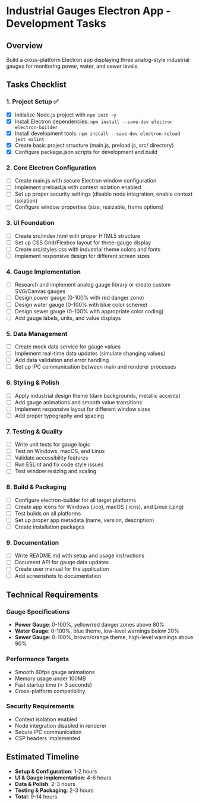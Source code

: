 # Industrial Gauges Electron App - Development Tasks

## Overview
Build a cross-platform Electron app displaying three analog-style industrial gauges for monitoring power, water, and sewer levels.

## Tasks Checklist

### 1. Project Setup ✅
- [x] Initialize Node.js project with `npm init -y`
- [x] Install Electron dependencies: `npm install --save-dev electron electron-builder`
- [x] Install development tools: `npm install --save-dev electron-reload jest eslint`
- [x] Create basic project structure (main.js, preload.js, src/ directory)
- [x] Configure package.json scripts for development and build

### 2. Core Electron Configuration  
- [ ] Create main.js with secure Electron window configuration
- [ ] Implement preload.js with context isolation enabled
- [ ] Set up proper security settings (disable node integration, enable context isolation)
- [ ] Configure window properties (size, resizable, frame options)

### 3. UI Foundation
- [ ] Create src/index.html with proper HTML5 structure
- [ ] Set up CSS Grid/Flexbox layout for three-gauge display
- [ ] Create src/styles.css with industrial theme colors and fonts
- [ ] Implement responsive design for different screen sizes

### 4. Gauge Implementation
- [ ] Research and implement analog gauge library or create custom SVG/Canvas gauges
- [ ] Design power gauge (0-100% with red danger zone)
- [ ] Design water gauge (0-100% with blue color scheme)  
- [ ] Design sewer gauge (0-100% with appropriate color coding)
- [ ] Add gauge labels, units, and value displays

### 5. Data Management
- [ ] Create mock data service for gauge values
- [ ] Implement real-time data updates (simulate changing values)
- [ ] Add data validation and error handling
- [ ] Set up IPC communication between main and renderer processes

### 6. Styling & Polish
- [ ] Apply industrial design theme (dark backgrounds, metallic accents)
- [ ] Add gauge animations and smooth value transitions
- [ ] Implement responsive layout for different window sizes
- [ ] Add proper typography and spacing

### 7. Testing & Quality
- [ ] Write unit tests for gauge logic
- [ ] Test on Windows, macOS, and Linux
- [ ] Validate accessibility features
- [ ] Run ESLint and fix code style issues
- [ ] Test window resizing and scaling

### 8. Build & Packaging
- [ ] Configure electron-builder for all target platforms
- [ ] Create app icons for Windows (.ico), macOS (.icns), and Linux (.png)
- [ ] Test builds on all platforms
- [ ] Set up proper app metadata (name, version, description)
- [ ] Create installation packages

### 9. Documentation
- [ ] Write README.md with setup and usage instructions
- [ ] Document API for gauge data updates
- [ ] Create user manual for the application
- [ ] Add screenshots to documentation

## Technical Requirements

### Gauge Specifications
- **Power Gauge**: 0-100%, yellow/red danger zones above 80%
- **Water Gauge**: 0-100%, blue theme, low-level warnings below 20%
- **Sewer Gauge**: 0-100%, brown/orange theme, high-level warnings above 90%

### Performance Targets
- Smooth 60fps gauge animations
- Memory usage under 100MB
- Fast startup time (< 3 seconds)
- Cross-platform compatibility

### Security Requirements
- Context isolation enabled
- Node integration disabled in renderer
- Secure IPC communication
- CSP headers implemented

## Estimated Timeline
- **Setup & Configuration**: 1-2 hours
- **UI & Gauge Implementation**: 4-6 hours  
- **Data & Polish**: 2-3 hours
- **Testing & Packaging**: 2-3 hours
- **Total**: 9-14 hours
